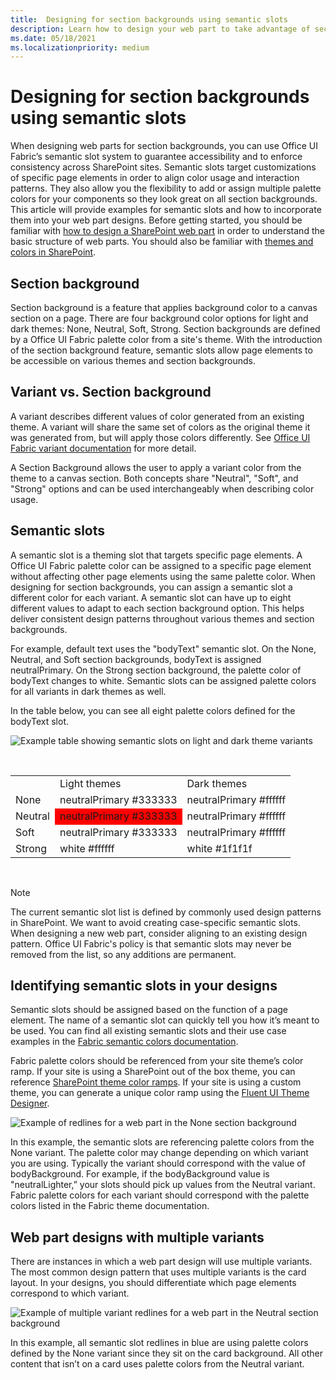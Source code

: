 ```yaml
---
title:  Designing for section backgrounds using semantic slots
description: Learn how to design your web part to take advantage of section backgrounds using semantic slots.
ms.date: 05/18/2021
ms.localizationpriority: medium
---
```


# Designing for section backgrounds using semantic slots

When designing web parts for section backgrounds, you can use Office UI Fabric’s semantic slot system to guarantee accessibility and to enforce consistency across SharePoint sites. Semantic slots target customizations of specific page elements in order to align color usage and interaction patterns. They also allow you the flexibility to add or assign multiple palette colors for your components so they look great on all section backgrounds. This article will provide examples for semantic slots and how to incorporate them into your web part designs. Before getting started, you should be familiar with [how to design a SharePoint web part](design-a-web-part.md) in order to understand the basic structure of web parts. You should also be familiar with [themes and colors in SharePoint](themes-colors.md).

## Section background

Section background is a feature that applies background color to a canvas section on a page. There are four background color options for light and dark themes: None, Neutral, Soft, Strong. Section backgrounds are defined by a Office UI Fabric palette color from a site's theme. With the introduction of the section background feature, semantic slots allow page elements to be accessible on various themes and section backgrounds.

## Variant vs. Section background

A variant describes different values of color generated from an existing theme. A variant will share the same set of colors as the original theme it was generated from, but will apply those colors differently. See [Office UI Fabric variant documentation](https://github.com/OfficeDev/office-ui-fabric-react/blob/master/packages/variants/README.md) for more detail.

A Section Background allows the user to apply a variant color from the theme to a canvas section. Both concepts share "Neutral", "Soft", and "Strong" options and can be used interchangeably when describing color usage.

## Semantic slots

A semantic slot is a theming slot that targets specific page elements. A Office UI Fabric palette color can be assigned to a specific page element without affecting other page elements using the same palette color. When designing for section backgrounds, you can assign a semantic slot a different color for each variant. A semantic slot can have up to eight different values to adapt to each section background option. This helps deliver consistent design patterns throughout various themes and section backgrounds.

For example, default text uses the "bodyText" semantic slot. On the None, Neutral, and Soft section backgrounds, bodyText is assigned neutralPrimary. On the Strong section background, the palette color of bodyText changes to white. Semantic slots can be assigned palette colors for all variants in dark themes as well.

In the table below, you can see all eight palette colors defined for the bodyText slot. 

![Example table showing semantic slots on light and dark theme variants](../images/doc-semantic-slot-940px-table.png)

<br/> 
<table>
<tr>
<td> </td>
<td> Light themes</td>
<td> Dark themes</td>
</tr>
<tr>
<td>None</td>
<td>neutralPrimary #333333</td>
<td>neutralPrimary #ffffff</td>
</tr>
<tr>
<td>Neutral</td>
<td style="background-color:red">neutralPrimary #333333</td>
<td>neutralPrimary #ffffff</td>
</tr>
<tr>
<td>Soft</td>
<td>neutralPrimary #333333</td>
<td>neutralPrimary #ffffff</td>
</tr>
<tr>
<td>Strong</td>
<td>white #ffffff</td>
<td>white #1f1f1f</td>
</tr>
</table>
<br/>

> [!NOTE]
> The current semantic slot list is defined by commonly used design patterns in SharePoint. We want to avoid creating case-specific semantic slots. When designing a new web part, consider aligning to an existing design pattern. Office UI Fabric's policy is that semantic slots may never be removed from the list, so any additions are permanent.

## Identifying semantic slots in your designs

Semantic slots should be assigned based on the function of a page element. The name of a semantic slot can quickly tell you how it’s meant to be used. You can find all existing semantic slots and their use case examples in the [Fabric semantic colors documentation](/fluentui#/styles/web/colors/theme-slots).

Fabric palette colors should be referenced from your site theme’s color ramp. If your site is using a SharePoint out of the box theme, you can reference [SharePoint theme color ramps](https://fluentfabric.azurewebsites.net/#/color/products). If your site is using a custom theme, you can generate a unique color ramp using the [Fluent UI Theme Designer](https://aka.ms/themedesigner).

![Example of redlines for a web part in the None section background](../images/doc-semantic-slot-1.png)

In this example, the semantic slots are referencing palette colors from the None variant. The palette color may change depending on which variant you are using. Typically the variant should correspond with the value of bodyBackground. For example, if the bodyBackground value is "neutralLighter,” your slots should pick up values from the Neutral variant. Fabric palette colors for each variant should correspond with the palette colors listed in the Fabric theme documentation.

## Web part designs with multiple variants

There are instances in which a web part design will use multiple variants. The most common design pattern that uses multiple variants is the card layout. In your designs, you should differentiate which page elements correspond to which variant.

![Example of multiple variant redlines for a web part in the Neutral section background](../images/doc-semantic-slot-2.png)

In this example, all semantic slot redlines in blue are using palette colors defined by the None variant since they sit on the card background. All other content that isn’t on a card uses palette colors from the Neutral variant.
